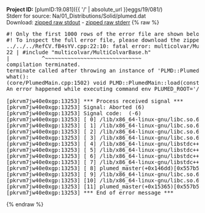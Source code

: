 **Project ID:** [plumID:19.081]({{ '/' | absolute_url }}eggs/19/081/)  
Stderr for source:  Na/01_Distributions/Solid/plumed.dat   
Download: [zipped raw stdout](plumed.dat.plumed_master.stdout.txt.zip) - [zipped raw stderr](plumed.dat.plumed_master.stderr.txt.zip) 
{% raw %}
<pre>
#! Only the first 1000 rows of the error file are shown below
#! To inspect the full error file, please download the zipped raw stderr file above
../../../RefCV.fB4sYV.cpp:22:10: fatal error: multicolvar/MultiColvarBase.h: No such file or directory
22 | #include "multicolvar/MultiColvarBase.h"
|          ^~~~~~~~~~~~~~~~~~~~~~~~~~~~~~~
compilation terminated.
terminate called after throwing an instance of 'PLMD::Plumed::ExceptionError'
what():
(core/PlumedMain.cpp:1502) void PLMD::PlumedMain::load(const std::string&)
An error happened while executing command env PLUMED_ROOT='/home/runner/opt/lib/plumed_master' PLUMED_VERSION='2.11.0-dev' PLUMED_HTMLDIR='/home/runner/opt/share/doc/plumed_master' PLUMED_INCLUDEDIR='/home/runner/opt/include' PLUMED_PROGRAM_NAME='plumed_master' PLUMED_IS_INSTALLED='yes' "/home/runner/opt/lib/plumed_master"/scripts/mklib.sh -n -o ./../../../RefCV.2.11.0-dev.so ../../../RefCV.cpp

[pkrvm7jw40e0xgp:13253] *** Process received signal ***
[pkrvm7jw40e0xgp:13253] Signal: Aborted (6)
[pkrvm7jw40e0xgp:13253] Signal code:  (-6)
[pkrvm7jw40e0xgp:13253] [ 0] /lib/x86_64-linux-gnu/libc.so.6(+0x45330)[0x7f5d6f245330]
[pkrvm7jw40e0xgp:13253] [ 1] /lib/x86_64-linux-gnu/libc.so.6(pthread_kill+0x11c)[0x7f5d6f29eb2c]
[pkrvm7jw40e0xgp:13253] [ 2] /lib/x86_64-linux-gnu/libc.so.6(gsignal+0x1e)[0x7f5d6f24527e]
[pkrvm7jw40e0xgp:13253] [ 3] /lib/x86_64-linux-gnu/libc.so.6(abort+0xdf)[0x7f5d6f2288ff]
[pkrvm7jw40e0xgp:13253] [ 4] /lib/x86_64-linux-gnu/libstdc++.so.6(+0xa5ff5)[0x7f5d6f6a5ff5]
[pkrvm7jw40e0xgp:13253] [ 5] /lib/x86_64-linux-gnu/libstdc++.so.6(+0xbb0da)[0x7f5d6f6bb0da]
[pkrvm7jw40e0xgp:13253] [ 6] /lib/x86_64-linux-gnu/libstdc++.so.6(_ZSt10unexpectedv+0x0)[0x7f5d6f6a5a55]
[pkrvm7jw40e0xgp:13253] [ 7] /lib/x86_64-linux-gnu/libstdc++.so.6(+0xa5a6f)[0x7f5d6f6a5a6f]
[pkrvm7jw40e0xgp:13253] [ 8] plumed_master(+0x146dd)[0x557b581426dd]
[pkrvm7jw40e0xgp:13253] [ 9] /lib/x86_64-linux-gnu/libc.so.6(+0x2a1ca)[0x7f5d6f22a1ca]
[pkrvm7jw40e0xgp:13253] [10] /lib/x86_64-linux-gnu/libc.so.6(__libc_start_main+0x8b)[0x7f5d6f22a28b]
[pkrvm7jw40e0xgp:13253] [11] plumed_master(+0x15365)[0x557b58143365]
[pkrvm7jw40e0xgp:13253] *** End of error message ***
</pre>
{% endraw %}
